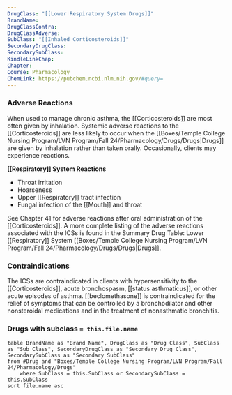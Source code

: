 ```yaml
---
DrugClass: "[[Lower Respiratory System Drugs]]"
BrandName: 
DrugClassContra: 
DrugClassAdverse: 
SubClass: "[[Inhaled Corticosteroids]]"
SecondaryDrugClass: 
SecondarySubClass: 
KindleLinkChap: 
Chapter: 
Course: Pharmacology
ChemLink: https://pubchem.ncbi.nlm.nih.gov/#query=
---
```

### Adverse Reactions 
When used to manage chronic asthma, the [[Corticosteroids]] are most often given by inhalation. Systemic adverse reactions to the [[Corticosteroids]] are less likely to occur when the [[Boxes/Temple College Nursing Program/LVN Program/Fall 24/Pharmacology/Drugs/Drugs|Drugs]] are given by inhalation rather than taken orally. Occasionally, clients may experience reactions. 

**[[Respiratory]] System Reactions** 
- Throat irritation 
- Hoarseness 
- Upper [[Respiratory]] tract infection 
- Fungal infection of the [[Mouth]] and throat 

See Chapter 41 for adverse reactions after oral administration of the [[Corticosteroids]]. A more complete listing of the adverse reactions associated with the ICSs is found in the Summary Drug Table: Lower [[Respiratory]] System [[Boxes/Temple College Nursing Program/LVN Program/Fall 24/Pharmacology/Drugs/Drugs|Drugs]].

### Contraindications
The ICSs are contraindicated in clients with hypersensitivity to the [[Corticosteroids]], acute bronchospasm, [[status asthmaticus]], or other acute episodes of asthma. [[beclomethasone]] is contraindicated for the relief of symptoms that can be controlled by a bronchodilator and other nonsteroidal medications and in the treatment of nonasthmatic bronchitis.

### Drugs with subclass `= this.file.name`
```dataview
table BrandName as "Brand Name", DrugClass as "Drug Class", SubClass as "Sub Class", SecondaryDrugClass as "Secondary Drug Class", SecondarySubClass as "Secondary SubClass"
from #Drug and "Boxes/Temple College Nursing Program/LVN Program/Fall 24/Pharmacology/Drugs" 
	where SubClass = this.SubClass or SecondarySubClass = this.SubClass
sort file.name asc
```

